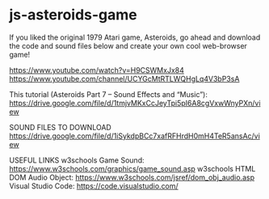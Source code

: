 # js-asteroids-game
If you liked the original 1979 Atari game, Asteroids, go ahead and download the code and sound files below and create your own cool web-browser game!


https://www.youtube.com/watch?v=H9CSWMxJx84
https://www.youtube.com/channel/UCYGcMtRTLWQHgLq4V3bP3sA


This tutorial (Asteroids Part 7 – Sound Effects and “Music”):
https://drive.google.com/file/d/1tmjvMKxCcJeyTpi5pI6A8cgVxwWnyPXn/view

SOUND FILES TO DOWNLOAD
https://drive.google.com/file/d/1iSykdpBCc7xafRFHrdH0mH4TeR5ansAc/view

USEFUL LINKS
w3schools Game Sound:
https://www.w3schools.com/graphics/game_sound.asp
w3schools HTML DOM Audio Object:
https://www.w3schools.com/jsref/dom_obj_audio.asp
Visual Studio Code:
https://code.visualstudio.com/
